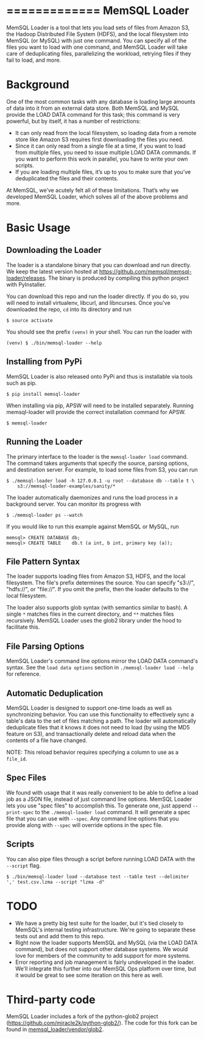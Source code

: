 =============
MemSQL Loader
=============

MemSQL Loader is a tool that lets you load sets of files from Amazon S3, the Hadoop Distributed
File System (HDFS), and the local filesystem into MemSQL (or MySQL) with just one command. You can
specify all of the files you want to load with one command, and MemSQL Loader will take care of
deduplicating files, parallelizing the workload, retrying files if they fail to load, and more.

Background
==========

One of the most common tasks with any database is loading large amounts of data into
it from an external data store. Both MemSQL and MySQL provide the LOAD DATA command
for this task; this command is very powerful, but by itself, it has a number of restrictions:

 * It can only read from the local filesystem, so loading data from a remote store like
   Amazon S3 requires first downloading the files you need.
 * Since it can only read from a single file at a time, if you want to load from multiple
   files, you need to issue multiple LOAD DATA commands. If you want to perform this work
   in parallel, you have to write your own scripts.
 * If you are loading multiple files, it’s up to you to make sure that you’ve deduplicated
   the files and their contents.

At MemSQL, we’ve acutely felt all of these limitations. That’s why we developed MemSQL Loader,
which solves all of the above problems and more.

Basic Usage
===========

Downloading the Loader
----------------------

The loader is a standalone binary that you can download and run directly. We keep the latest
version hosted at https://github.com/memsql/memsql-loader/releases. The binary is produced by compiling
this python project with PyInstaller.

You can download this repo and run the loader directly. If you do so, you will need to
install virtualenv, libcurl, and libncurses. Once you've downloaded the repo,
`cd` into its directory and run

    $ source activate

You should see the prefix `(venv)` in your shell. You can run the loader with

    (venv) $ ./bin/memsql-loader --help

Installing from PyPi
--------------------

MemSQL Loader is also released onto PyPi and thus is installable via tools such as pip.

    $ pip install memsql-loader

When installing via pip, APSW will need to be installed separately.  Running memsql-loader will provide the correct installation command for APSW.

    $ memsql-loader

Running the Loader
------------------

The primary interface to the loader is the `memsql-loader load` command. The command takes arguments
that specify the source, parsing options, and destination server. For example, to load some files
from S3, you can run

    $ ./memsql-loader load -h 127.0.0.1 -u root --database db --table t \
        s3://memsql-loader-examples/sanity/*

The loader automatically daemonizes and runs the load process in a background server. You can monitor its
progress with

    $ ./memsql-loader ps --watch

If you would like to run this example against MemSQL or MySQL, run

    memsql> CREATE DATABASE db;
    memsql> CREATE TABLE    db.t (a int, b int, primary key (a));

File Pattern Syntax
-------------------

The loader supports loading files from Amazon S3, HDFS, and the local filesystem. The file's prefix
determines the source. You can specify "s3://", "hdfs://", or "file://". If you omit the prefix,
then the loader defaults to the local filesystem.

The loader also supports glob syntax (with semantics similar to bash). A single `*` matches files
in the current directory, and `**` matches files recursively. MemSQL Loader uses the glob2 library
under the hood to facilitate this.

File Parsing Options
--------------------

MemSQL Loader's command line options mirror the LOAD DATA command's syntax. See the `load data options`
section in `./memsql-loader load --help` for reference.

Automatic Deduplication
-----------------------

MemSQL Loader is designed to support one-time loads as well as synchronizing behavior. You can use this
functionality to effectively sync a table's data to the set of files matching a path. The loader will automatically
deduplicate files that it knows it does not need to load (by using the MD5 feature on S3), and transactionally
delete and reload data when the contents of a file have changed.

NOTE: This reload behavior requires specifying a column to use as a `file_id`.

Spec Files
----------

We found with usage that it was really convenient to be able to define a load job as a JSON file, instead of
just command line options. MemSQL Loader lets you use "spec files" to accomplish this. To generate one, just
append `--print-spec` to the `./memsql-loader load` command. It will generate a spec file that you can
use with `--spec`. Any command line options that you provide along with `--spec` will override options
in the spec file.

Scripts
-------

You can also pipe files through a script before running LOAD DATA with the `--script` flag.

    $ ./bin/memsql-loader load --database test --table test --delimiter ',' test.csv.lzma --script "lzma -d"

TODO
====

* We have a pretty big test suite for the loader, but it's tied closely to MemSQL's internal testing
  infrastructure. We're going to separate these tests out and add them to this repo.
* Right now the loader supports MemSQL and MySQL (via the LOAD DATA command), but does not support
  other database systems. We would love for members of the community to add support for more systems.
* Error reporting and job management is fairly undeveloped in the loader. We'll integrate this further
  into our MemSQL Ops platform over time, but it would be great to see some iteration on this here as well.

Third-party code
================
MemSQL Loader includes a fork of the python-glob2 project (https://github.com/miracle2k/python-glob2/).
The code for this fork can be found in [memsql_loader/vendor/glob2](memsql_loader/vendor/glob2).
